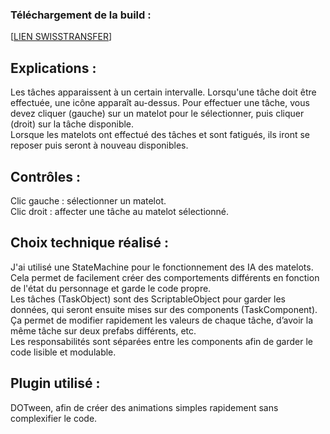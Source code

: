 ### Téléchargement de la build :  
[[LIEN SWISSTRANSFER](https://www.swisstransfer.com/d/056903a2-7149-4ad1-bf11-8d5258705de0)]  

## Explications :  
Les tâches apparaissent à un certain intervalle. Lorsqu'une tâche doit être effectuée, une icône apparaît au-dessus.
Pour effectuer une tâche, vous devez cliquer (gauche) sur un matelot pour le sélectionner, puis cliquer (droit) sur la tâche disponible.  
Lorsque les matelots ont effectué des tâches et sont fatigués, ils iront se reposer puis seront à nouveau disponibles.  

## Contrôles :  
Clic gauche : sélectionner un matelot.  
Clic droit : affecter une tâche au matelot sélectionné.  

## Choix technique réalisé :  
J'ai utilisé une StateMachine pour le fonctionnement des IA des matelots. Cela permet de facilement créer des comportements différents en fonction de l'état du personnage et garde le code propre.  
Les tâches (TaskObject) sont des ScriptableObject pour garder les données, qui seront ensuite mises sur des components (TaskComponent). Ça permet de modifier rapidement les valeurs de chaque tâche, d’avoir la même tâche sur deux prefabs différents, etc.  
Les responsabilités sont séparées entre les components afin de garder le code lisible et modulable.  

## Plugin utilisé :  
DOTween, afin de créer des animations simples rapidement sans complexifier le code.
